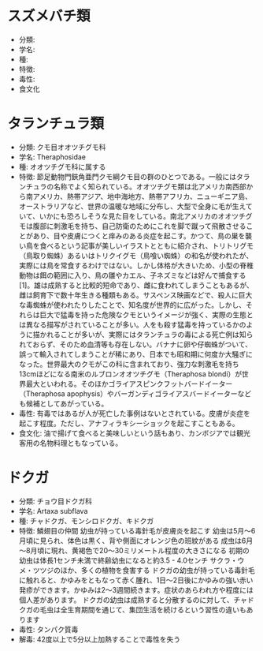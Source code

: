 # スズメバチ類
- 分類: 
- 学名: 
- 種: 
- 特徴:
- 毒性: 
- 食文化
# タランチュラ類
- 分類: クモ目オオツチグモ科
- 学名: Theraphosidae
- 種: オオツチグモ科に属する
- 特徴: 節足動物門鋏角亜門クモ綱クモ目の群のひとつである。一般にはタランチュラの名称でよく知られている。オオツチグモ類は北アメリカ南西部から南アメリカ、熱帯アジア、地中海地方、熱帯アフリカ、ニューギニア島、オーストラリアなど、世界の温暖な地域に分布し、大型で全身に毛が生えていて、いかにも恐ろしそうな見た目をしている。南北アメリカのオオツチグモは腹部に刺激毛を持ち、自己防衛のためにこれを脚で蹴って飛散させることがあり、目や皮膚につくと痒みのある炎症を起こす。かつて、鳥の巣を襲い鳥を食べるという記事が美しいイラストとともに紹介され、トリトリグモ（鳥取り蜘蛛）あるいはトリクイグモ（鳥喰い蜘蛛）の和名が使われたが、実際には鳥を常食するわけではない。しかし体格が大きいため、小型の脊椎動物は餌の範囲に入り、鳥の雛やカエル、子ネズミなどは好んで捕食する[1]。雄は成熟すると比較的短命であり、雌に食われてしまうこともあるが、雌は飼育下で数十年生きる種類もある。サスペンス映画などで、殺人に巨大な毒蜘蛛が使われたりしたことで、知名度が世界的に広がった。しかし、それらは巨大で猛毒を持った危険なクモというイメージが強く、実際の生態とは異なる描写がされていることが多い。人をも殺す猛毒を持っているかのように描かれることが多いが、実際にはタランチュラの毒による死亡例は知られておらず、そのため血清等も存在しない。バナナに卵や仔蜘蛛がついて、誤って輸入されてしまうことが稀にあり、日本でも昭和期に何度か大騒ぎになった。世界最大のクモがこの科に含まれており、強力な刺激毛を持ち13cmほどになる南米のルブロンオオツチグモ（Theraphosa blondi）が世界最大といわれる。そのほかゴライアスピンクフットバードイーター（Theraphosa apophysis）やバーガンディゴライアスバードイーターなども候補としてあがっている。
- 毒性: 有毒ではあるが人が死亡した事例はないとされている。皮膚が炎症を起こす程度。ただし、アナフィラキシーショックを起こすこともある。
- 食文化: 油で揚げて食べると美味しいという話もあり、カンボジアでは観光客用の名物料理ともなっている。
# ドクガ
- 分類: チョウ目ドクガ科 
- 学名: Artaxa subflava 
- 種: チャドクガ、モンシロドクガ、キドクガ
- 特徴: 鱗翅目の仲間 幼虫が持っている毒針毛が皮膚炎を起こす 幼虫は5月～6月頃に見られ、体色は黒く、背や側面にオレンジ色の班紋がある 成虫は6月～8月頃に現れ、黄褐色で20～30ミリメートル程度の大きさになる 初期の幼虫は体長1センチ未満で終齢幼虫になると約3.5 - 4.0センチ サクラ・ウメ・ツツジのほか、多くの植物を食害する ドクガの幼虫が持っている毒針毛に触れると、かゆみをともなって赤く腫れ、1日～2日後にかゆみの強い赤い発疹ができます。かゆみは2～3週間続きます。症状のあらわれ方や程度には個人差があります。 ドクガの幼虫は成熟すると分散するのに対して、チャドクガの毛虫は全生育期間を通じて、集団生活を続けるという習性の違いもあります 
- 毒性: タンパク質毒
- 解毒: 42度以上で5分以上加熱することで毒性を失う